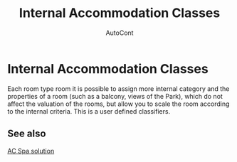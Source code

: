 ﻿---
    title: "Internal Accommodation Classes"
    author: AutoCont
    ms.date: 04/30/2018
    ms.topic: article
    ms.prod: dynamics-nav-2017
    ms.contentlocale: en
    ms.lasthandoff: 04/30/2018
---

# Internal Accommodation Classes

Each room type room it is possible to assign more internal category and the properties of a room (such as a balcony, views of the Park), which do not affect the valuation of the rooms, but allow you to scale the room according to the internal criteria. This is a user defined classifiers.


## <a name="see-also"></a>See also
[AC Spa solution](ac-spa-solution.md)